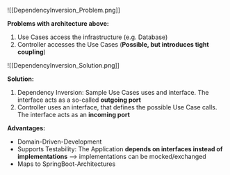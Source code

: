 
![[DependencyInversion_Problem.png]]

**Problems with architecture above:**
1. Use Cases access the infrastructure (e.g. Database)
2. Controller accesses the Use Cases (**Possible, but introduces tight coupling**)

![[DependencyInversion_Solution.png]]

**Solution:**
1. Dependency Inversion: Sample Use Cases uses and interface. The interface acts as a so-called **outgoing port**
2. Controller uses an interface, that defines the possible Use Case calls. The interface acts as an **incoming port**

**Advantages:**
- Domain-Driven-Development
- Supports Testability: The Application **depends on interfaces instead of implementations** --> implementations can be mocked/exchanged
- Maps to SpringBoot-Architectures